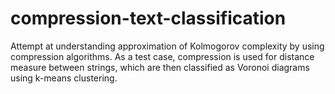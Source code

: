 # compression-text-classification

Attempt at understanding approximation of Kolmogorov complexity by using compression algorithms.
As a test case, compression is used for distance measure between strings, which are then classified
as Voronoi diagrams using k-means clustering.
